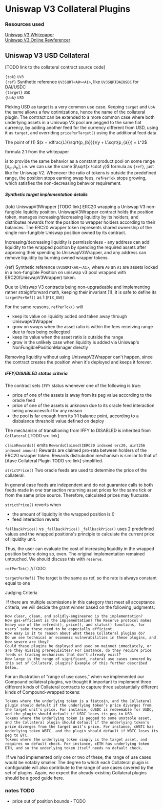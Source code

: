 # Uniswap V3 Collateral Plugins

### Resources used
[Uniswap V3 Whitepaper](https://uniswap.org/whitepaper-v3.pdf)  
[Uniswap V3 Online Rewferencer](https://docs.uniswap.org/contracts/v3/reference/periphery/NonfungiblePositionManager)

## Uniswap V3 USD Collateral

[TODO link to the collateral contract source code]

`{tok}` `UV3`  
`{ref}` Synthetic reference `UV3SQRT<A0><A1>`, like `UV3SQRTDAIUSDC` for DAI/USDC  
`{target}` `USD`  
`{UoA}` `USD`

Picking USD as target is a very common use case. Keeping `target` and `UoA` the same allows a few optimizations, hence 
the name of the collateral plugin. The contract can be extended to a more common case where both underlying assets in a Uniswap V3 pool are pegged to the same fiat currency, by adding another feed for the currency different from USD, using it as `target`, and overriding `pricePerTarget()` 
using the additional feed data.

The point of (1)
$(x + \dfrac{L}{\sqrt{p_{b}}})(y + L\sqrt{p_{a}}) = L^2$

formula 2.1 from the whitepaper

is to provide the same behavior as a constant product pool on some range $[p_{a}, p_{b}]$, i.e. we can use the same $\sqrt{x \cdot y}$ formula as `{ref}`, just like for Uniswap V2. Whenever the ratio of tokens is outside the predefined range, the position stops earning swap fees, `refPerTok` stops growing, which satisfies the non-decreasing behavior requirement.    


##### Synthetic target implementation details

{tok} UniswapV3Wrapper [TODO link] ERC20 wrapping a Uniswap V3 non-fungible liquidity position. UniswapV3Wrapper contract holds the position token, manages increasing/decreasing liquidity by its holders, and distributes rewards from the position to wrapper holders according to their balances. The ERC20 wrapper token represents shared ownership of the single non-fungible Uniswap position owned by its contract. 

Increasing/decreasing liquidity is permissionless - any address can add liquidity to the wrapped position by spending the required assets after approving their spending to UniswapV3Wrapper, and any address can remove liquidity by burning owned wrapper tokens.

{ref} Synthetic reference `UV3SQRT<A0><A1>`, where `A0` an `A1` are assets locked in a non-fungible Position on uniswap v3 pool wrapped with ERC20(UniswapV3Wrapper) token.

Due to Uniswap V3 contracts being non-upgradeable and implementing rather straighforward math, keeping their invariant (1), it is safe to define its `targetPerRef()` as 1 (`FIX_ONE`)

For the same reasons, `refPerTok()` will 
* keep its value on liquidity added and taken away through UniswapV3Wrapper
* grow on swaps when the asset ratio is within the fees receiving range due to fees being collecgted
* keep its value when the asset ratio is outside the range
* grow in the unlikely case when liquidity is added via Uniswap's NonFungiblePositionManager directly

Removing liquidity without using UniswapV3Wrapper can't happen, since the contract creates the position when it's deployed and keeps it forever.

##### IFFY/DISABLED status criteria

The contract sets `IFFY` status whenever one of the following is true:

* price of one of the assets is away from its peg value according to the oracle feed
* price of one of the assets is unknown due to its oracle feed interaction being unsuccessful for any reason  
* the pool is far enough from its 1:1 balance point, according to a disbalance threshold value defined on deploy

The mechanism of transitioning from IFFY to DISABLED is inherited from `Collateral` [TODO src link]



`claimRewards()` emits `RewardsClaimed(IERC20 indexed erc20, uint256 indexed amount)`
Rewards are claimed pro-rata between holders of the ERC20 wrapper token. Rewards distrubution mechanism is similar to that of [Aave Collateral Plugin TODO src link] simplified.

`strictPrice()`
Two oracle feeds are used to determine the price of the collateral.

In general case feeds are independent and do not guarantee calls to both feeds made in one transaction returning asset prices for the same tick or from the same price source. Therefore, calculated prices may fluctuate.

`strictPrice()` reverts when  
* the amount of liquidity in the wrapped position is 0
* feed interaction reverts

`fallbackPrice()` vs `_fallbackPrice()`
`_fallbackPrice()` uses 2 predefined values and the wrapped positions's principle to calculate the current price of liquidity unit. 

Thus, the user can evaluate the cost of increasing liquidity in the wrapped position before doing so, even. The original implementation remained untouched. We should discuss this with `reserve`.

`refPerTok()`
//TODO

`targetPerRef()`
The target is the same as ref, so the rate is always constant equal to one

Judging Criteria

​ If there are multiple submissions in this category that meet all acceptance criteria, we will decide the grant winner based on the following judgments: ​

    How clear, clean, and solidly-engineered is the implementation?
    How gas-efficient is the implementation? The Reserve protocol makes heavy use of the refresh(), price(), and status() functions, for users’ sake these need to be especially efficient.
    How easy is it to reason about what these Collateral plugins do?
    Do we see technical or economic vulnerabilities in these plugins, and how severe are they?
    Could these plugins be deployed and used on mainnet immediately, or are they missing prerequisites? For instance, do they require price feeds or trading mechanisms that don’t already exist?
    How large is the range of significant, natural use cases covered by this set of Collateral plugins? Example of this further described below. ​

For an illustration of “range of use cases,” when we implemented our Compound collateral plugins, we thought it important to implement three different kinds of Collateral contracts to capture three substantially different kinds of Compound-wrapped tokens:

    Tokens where the underlying token is a fiatcoin, and the Collateral plugin should default if the underlying token’s price diverges from the target unit’s price. For instance, cUSDC is redeemable for USDC, and the plugin should default if USDC loses its peg to USD.
    Tokens where the underlying token is pegged to some unstable asset, and the Collateral plugin should default if the underlying token’s price diverges from the target unit’s price. For instance, cWBTC has underlying token WBTC, and the plugin should default if WBTC loses its peg to BTC.
    Tokens where the underlying token simply is the target asset, and requires no default check. For instance, cETH has underlying token ETH, and so the underlying token itself needs no default check.

​ If we had implemented only one or two of these, the range of use cases would be notably smaller. The degree to which each Collateral plugin is configurable will also contribute to the range of use cases covered by the set of plugins. Again, we expect the already-existing Collateral plugins should be a good guide here. ​
### notes TODO

* price out of position bounds - TODO
